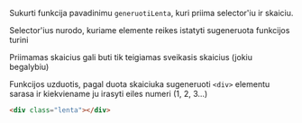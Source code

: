Sukurti funkcija pavadinimu `generuotiLenta`, kuri priima selector'iu ir skaiciu.

Selector'ius nurodo, kuriame elemente reikes istatyti sugeneruota funkcijos turini

Priimamas skaicius gali buti tik teigiamas sveikasis skaicius (jokiu begalybiu)

Funkcijos uzduotis, pagal duota skaiciuka sugeneruoti `<div>` elementu sarasa ir kiekviename ju irasyti eiles numeri (1, 2, 3...)

```html
<div class="lenta"></div>
```
